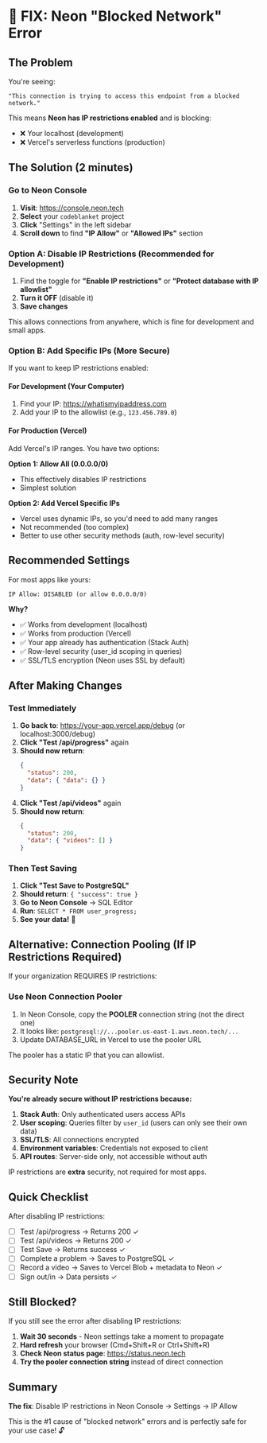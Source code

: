 # 🚨 FIX: Neon "Blocked Network" Error

## The Problem

You're seeing:

```
"This connection is trying to access this endpoint from a blocked network."
```

This means **Neon has IP restrictions enabled** and is blocking:

- ❌ Your localhost (development)
- ❌ Vercel's serverless functions (production)

## The Solution (2 minutes)

### Go to Neon Console

1. **Visit**: https://console.neon.tech
2. **Select** your `codeblanket` project
3. **Click** "Settings" in the left sidebar
4. **Scroll down** to find **"IP Allow"** or **"Allowed IPs"** section

### Option A: Disable IP Restrictions (Recommended for Development)

1. Find the toggle for **"Enable IP restrictions"** or **"Protect database with IP allowlist"**
2. **Turn it OFF** (disable it)
3. **Save changes**

This allows connections from anywhere, which is fine for development and small apps.

### Option B: Add Specific IPs (More Secure)

If you want to keep IP restrictions enabled:

#### For Development (Your Computer)

1. Find your IP: https://whatismyipaddress.com
2. Add your IP to the allowlist (e.g., `123.456.789.0`)

#### For Production (Vercel)

Add Vercel's IP ranges. You have two options:

**Option 1: Allow All (0.0.0.0/0)**

- This effectively disables IP restrictions
- Simplest solution

**Option 2: Add Vercel Specific IPs**

- Vercel uses dynamic IPs, so you'd need to add many ranges
- Not recommended (too complex)
- Better to use other security methods (auth, row-level security)

## Recommended Settings

For most apps like yours:

```
IP Allow: DISABLED (or allow 0.0.0.0/0)
```

**Why?**

- ✅ Works from development (localhost)
- ✅ Works from production (Vercel)
- ✅ Your app already has authentication (Stack Auth)
- ✅ Row-level security (user_id scoping in queries)
- ✅ SSL/TLS encryption (Neon uses SSL by default)

## After Making Changes

### Test Immediately

1. **Go back to**: https://your-app.vercel.app/debug (or localhost:3000/debug)
2. **Click "Test /api/progress"** again
3. **Should now return**:
   ```json
   {
     "status": 200,
     "data": { "data": {} }
   }
   ```
4. **Click "Test /api/videos"** again
5. **Should now return**:
   ```json
   {
     "status": 200,
     "data": { "videos": [] }
   }
   ```

### Then Test Saving

1. **Click "Test Save to PostgreSQL"**
2. **Should return**: `{ "success": true }`
3. **Go to Neon Console** → SQL Editor
4. **Run**: `SELECT * FROM user_progress;`
5. **See your data!** 🎉

## Alternative: Connection Pooling (If IP Restrictions Required)

If your organization REQUIRES IP restrictions:

### Use Neon Connection Pooler

1. In Neon Console, copy the **POOLER** connection string (not the direct one)
2. It looks like: `postgresql://...pooler.us-east-1.aws.neon.tech/...`
3. Update DATABASE_URL in Vercel to use the pooler URL

The pooler has a static IP that you can allowlist.

## Security Note

**You're already secure without IP restrictions because:**

1. **Stack Auth**: Only authenticated users access APIs
2. **User scoping**: Queries filter by `user_id` (users can only see their own data)
3. **SSL/TLS**: All connections encrypted
4. **Environment variables**: Credentials not exposed to client
5. **API routes**: Server-side only, not accessible without auth

IP restrictions are **extra** security, not required for most apps.

## Quick Checklist

After disabling IP restrictions:

- [ ] Test /api/progress → Returns 200 ✓
- [ ] Test /api/videos → Returns 200 ✓
- [ ] Test Save → Returns success ✓
- [ ] Complete a problem → Saves to PostgreSQL ✓
- [ ] Record a video → Saves to Vercel Blob + metadata to Neon ✓
- [ ] Sign out/in → Data persists ✓

## Still Blocked?

If you still see the error after disabling IP restrictions:

1. **Wait 30 seconds** - Neon settings take a moment to propagate
2. **Hard refresh** your browser (Cmd+Shift+R or Ctrl+Shift+R)
3. **Check Neon status page**: https://status.neon.tech
4. **Try the pooler connection string** instead of direct connection

## Summary

**The fix**: Disable IP restrictions in Neon Console → Settings → IP Allow

This is the #1 cause of "blocked network" errors and is perfectly safe for your use case! 🔓
